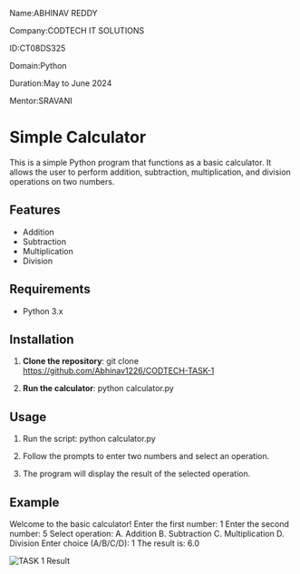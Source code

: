Name:ABHINAV REDDY

Company:CODTECH IT SOLUTIONS

ID:CT08DS325

Domain:Python

Duration:May to June 2024

Mentor:SRAVANI 


# Simple Calculator

This is a simple Python program that functions as a basic calculator. It allows the user to perform addition, subtraction, multiplication, and division operations on two numbers.

## Features

- Addition
- Subtraction
- Multiplication
- Division

## Requirements

- Python 3.x
  
## Installation

1. **Clone the repository**:
     git clone <https://github.com/Abhinav1226/CODTECH-TASK-1>

2. **Run the calculator**:
     python calculator.py

## Usage

1. Run the script:
    python calculator.py

2. Follow the prompts to enter two numbers and select an operation.

3. The program will display the result of the selected operation.

## Example
Welcome to the basic calculator!
Enter the first number: 1
Enter the second number: 5
Select operation:
A. Addition
B. Subtraction
C. Multiplication
D. Division
Enter choice (A/B/C/D): 1
The result is: 6.0



![TASK 1 Result](https://github.com/Abhinav1226/CODTECH-TASK-1/assets/150127637/d137c6e5-1306-4a9f-83a1-a6c9248134d1)
